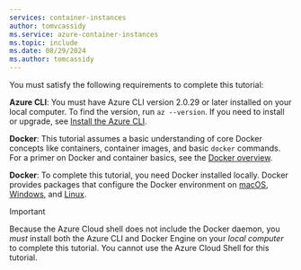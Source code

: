 ```yaml
---
services: container-instances
author: tomvcassidy
ms.service: azure-container-instances
ms.topic: include
ms.date: 08/29/2024
ms.author: tomcassidy
---
```


You must satisfy the following requirements to complete this tutorial:

**Azure CLI**: You must have Azure CLI version 2.0.29 or later installed on your local computer. To find the version, run `az --version`. If you need to install or upgrade, see [Install the Azure CLI][azure-cli-install].

**Docker**: This tutorial assumes a basic understanding of core Docker concepts like containers, container images, and basic `docker` commands. For a primer on Docker and container basics, see the [Docker overview][docker-get-started].

**Docker**: To complete this tutorial, you need Docker installed locally. Docker provides packages that configure the Docker environment on [macOS][docker-mac], [Windows][docker-windows], and [Linux][docker-linux].

> [!IMPORTANT]
> Because the Azure Cloud shell does not include the Docker daemon, you *must* install both the Azure CLI and Docker Engine on your *local computer* to complete this tutorial. You cannot use the Azure Cloud Shell for this tutorial.

<!-- LINKS - External -->
[docker-get-started]: https://docs.docker.com/engine/docker-overview/
[docker-linux]: https://docs.docker.com/engine/installation/#supported-platforms
[docker-mac]: https://docs.docker.com/desktop/install/mac-install/
[docker-windows]: https://docs.docker.com/desktop/install/windows-install/

<!-- LINKS - Internal -->
[azure-cli-install]: /cli/azure/install-azure-cli
